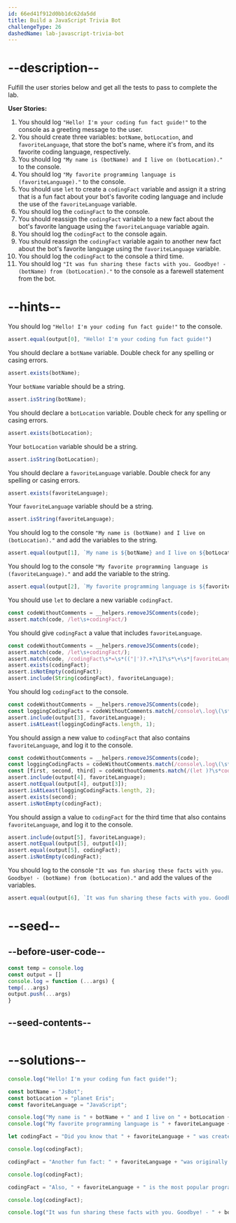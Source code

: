 ```yaml
---
id: 66ed41f912d0bb1dc62da5dd
title: Build a JavaScript Trivia Bot
challengeType: 26
dashedName: lab-javascript-trivia-bot
---
```


# --description--

Fulfill the user stories below and get all the tests to pass to complete the lab.

**User Stories:**

1. You should log `"Hello! I'm your coding fun fact guide!"` to the console as a greeting message to the user.
1. You should create three variables: `botName`, `botLocation`, and `favoriteLanguage`, that store the bot's name, where it's from, and its favorite coding language, respectively.
1. You should log `"My name is (botName) and I live on (botLocation)."` to the console.
1. You should log `"My favorite programming language is (favoriteLanguage)."` to the console.
1. You should use `let` to create a `codingFact` variable and assign it a string that is a fun fact about your bot's favorite coding language and include the use of the `favoriteLanguage` variable.
1. You should log the `codingFact` to the console.
1. You should reassign the `codingFact` variable to a new fact about the bot's favorite language using the `favoriteLanguage` variable again.
1. You should log the `codingFact` to the console again.
1. You should reassign the `codingFact` variable again to another new fact about the bot's favorite language using the `favoriteLanguage` variable.
1. You should log the `codingFact` to the console a third time.
1. You should log `"It was fun sharing these facts with you. Goodbye! - (botName) from (botLocation)."` to the console as a farewell statement from the bot.

# --hints--

You should log `"Hello! I'm your coding fun fact guide!"` to the console.

```js
assert.equal(output[0], "Hello! I'm your coding fun fact guide!")
```

You should declare a `botName` variable. Double check for any spelling or casing errors.

```js
assert.exists(botName);
```

Your `botName` variable should be a string.

```js
assert.isString(botName);
```

You should declare a `botLocation` variable. Double check for any spelling or casing errors.

```js
assert.exists(botLocation);
```

Your `botLocation` variable should be a string.

```js
assert.isString(botLocation);
```

You should declare a `favoriteLanguage` variable. Double check for any spelling or casing errors.

```js
assert.exists(favoriteLanguage);
```

Your `favoriteLanguage` variable should be a string.

```js
assert.isString(favoriteLanguage);
```

You should log to the console `"My name is (botName) and I live on (botLocation)."` and add the variables to the string.

```js
assert.equal(output[1], `My name is ${botName} and I live on ${botLocation}.`)
```

You should log to the console `"My favorite programming language is (favoriteLanguage)."` and add the variable to the string.

```js
assert.equal(output[2], `My favorite programming language is ${favoriteLanguage}.`)
```

You should use `let` to declare a new variable `codingFact`.

```js
const codeWithoutComments = __helpers.removeJSComments(code);
assert.match(code, /let\s+codingFact/)
```

You should give `codingFact` a value that includes `favoriteLanguage`.

```js
const codeWithoutComments = __helpers.removeJSComments(code);
assert.match(code, /let\s+codingFact/);
assert.match(code, /codingFact\s*=\s*(("|')?.+?\1?\s*\+\s*|favoriteLanguage\s*\+\s*(("|')?.+?\3?))/);
assert.exists(codingFact);
assert.isNotEmpty(codingFact);
assert.include(String(codingFact), favoriteLanguage);
```

You should log `codingFact` to the console.

```js
const codeWithoutComments = __helpers.removeJSComments(code);
const loggingCodingFacts = codeWithoutComments.match(/console\.log\(\s*codingFact\s*\)/g)
assert.include(output[3], favoriteLanguage);
assert.isAtLeast(loggingCodingFacts.length, 1);
```

You should assign a new value to `codingFact` that also contains `favoriteLanguage`, and log it to the console.

```js
const codeWithoutComments = __helpers.removeJSComments(code);
const loggingCodingFacts = codeWithoutComments.match(/console\.log\(\s*codingFact\s*\)/g)
const [first, second, third] = codeWithoutComments.match(/(let )?\s*codingFact\s*=\s*(("|')?.+?\2?\s*\+\s*|favoriteLanguage\s*\+\s*(("|')?.+?\2?))/g);
assert.include(output[4], favoriteLanguage);
assert.notEqual(output[4], output[3]);
assert.isAtLeast(loggingCodingFacts.length, 2);
assert.exists(second);
assert.isNotEmpty(codingFact); 
```

You should assign a value to `codingFact` for the third time that also contains `favoriteLanguage`, and log it to the console.

```js
assert.include(output[5], favoriteLanguage);
assert.notEqual(output[5], output[4]);
assert.equal(output[5], codingFact);
assert.isNotEmpty(codingFact); 
```

You should log to the console `"It was fun sharing these facts with you. Goodbye! - (botName) from (botLocation)."` and add the values of the variables.

```js
assert.equal(output[6], `It was fun sharing these facts with you. Goodbye! - ${botName} from ${botLocation}.`);
```

# --seed--

## --before-user-code--

```js
const temp = console.log
const output = []
console.log = function (...args) {
temp(...args)
output.push(...args)
}
```

## --seed-contents--

```js

```

# --solutions--

```js
console.log("Hello! I'm your coding fun fact guide!");

const botName = "JsBot";
const botLocation = "planet Eris";
const favoriteLanguage = "JavaScript";

console.log("My name is " + botName + " and I live on " + botLocation + ".");
console.log("My favorite programming language is " + favoriteLanguage + ".");

let codingFact = "Did you know that " + favoriteLanguage + " was created in just 10 days?";

console.log(codingFact);

codingFact = "Another fun fact: " + favoriteLanguage + "was originally called Mocha!";

console.log(codingFact);

codingFact = "Also, " + favoriteLanguage + " is the most popular programming language in the world.";

console.log(codingFact);

console.log("It was fun sharing these facts with you. Goodbye! - " + botName + " from " + botLocation + ".");

```
